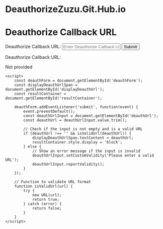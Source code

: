 # DeauthorizeZuzu.Git.Hub.io
<!DOCTYPE html>
<html>
<head>
    <title>Deauthorize Callback URL</title>
</head>
<body>
    <h1>Deauthorize Callback URL</h1>
    <form id="deauthForm">
        <label for="deauthUrl">Deauthorize Callback URL:</label>
        <input type="url" id="deauthUrl" name="deauthUrl" placeholder="Enter Deauthorize Callback URL" required>
        <button type="submit">Submit</button>
    </form>
    <div id="resultContainer">
        <p>Deauthorize Callback URL:</p>
        <p id="displayDeauthUrl">Not provided</p>
    </div>

    <script>
        const deauthForm = document.getElementById('deauthForm');
        const displayDeauthUrlSpan = document.getElementById('displayDeauthUrl');
        const resultContainer = document.getElementById('resultContainer');

        deauthForm.addEventListener('submit', function(event) {
            event.preventDefault();
            const deauthUrlInput = document.getElementById('deauthUrl');
            const deauthUrl = deauthUrlInput.value.trim();

            // Check if the input is not empty and is a valid URL
            if (deauthUrl !== '' && isValidUrl(deauthUrl)) {
                displayDeauthUrlSpan.textContent = deauthUrl;
                resultContainer.style.display = 'block';
            } else {
                // Show an error message if the input is invalid
                deauthUrlInput.setCustomValidity('Please enter a valid URL');
                deauthUrlInput.reportValidity();
            }
        });

        // Function to validate URL format
        function isValidUrl(url) {
            try {
                new URL(url);
                return true;
            } catch (error) {
                return false;
            }
        }
    </script>
</body>
</html>
